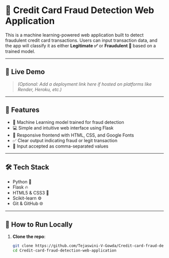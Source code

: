 # 🔐 Credit Card Fraud Detection Web Application

This is a machine learning-powered web application built to detect fraudulent credit card transactions. Users can input transaction data, and the app will classify it as either **Legitimate ✅** or **Fraudulent 🚨** based on a trained model.

---

## 🚀 Live Demo

> *(Optional: Add a deployment link here if hosted on platforms like Render, Heroku, etc.)*

---

## 📌 Features

- 🧠 Machine Learning model trained for fraud detection
- 💻 Simple and intuitive web interface using Flask
- 🎨 Responsive frontend with HTML, CSS, and Google Fonts
- ✅ Clear output indicating fraud or legit transaction
- 🧾 Input accepted as comma-separated values

---

## 🛠️ Tech Stack

- Python 🐍
- Flask 🔥
- HTML5 & CSS3 🎨
- Scikit-learn ⚙️
- Git & GitHub 🌐

---

## 🧪 How to Run Locally

1. **Clone the repo**:
   ```bash
   git clone https://github.com/Tejaswini-V-Gowda/Credit-card-fraud-detection-web-application.git
   cd Credit-card-fraud-detection-web-application
